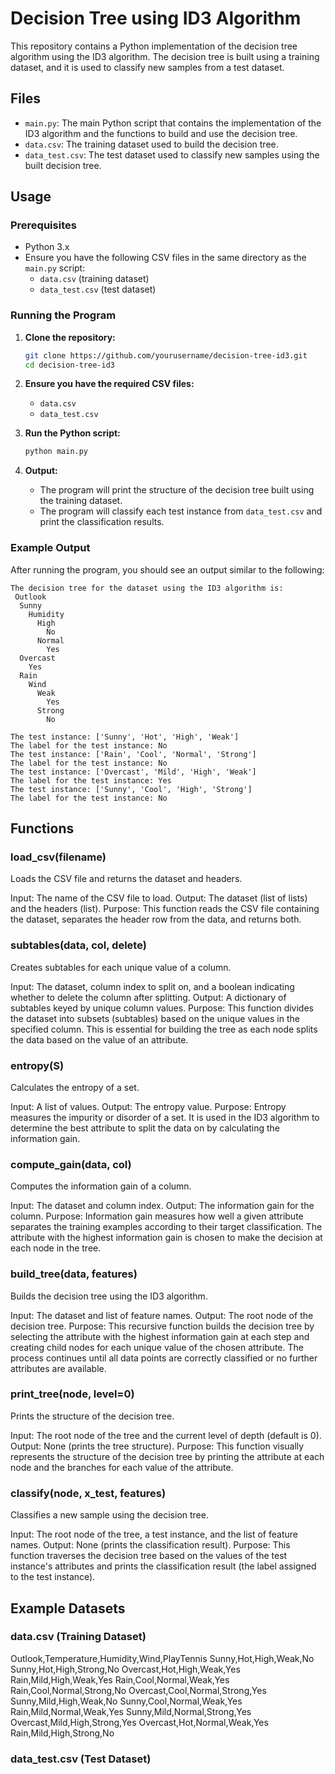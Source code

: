 # Decision Tree using ID3 Algorithm

This repository contains a Python implementation of the decision tree algorithm using the ID3 algorithm. The decision tree is built using a training dataset, and it is used to classify new samples from a test dataset.

## Files

- `main.py`: The main Python script that contains the implementation of the ID3 algorithm and the functions to build and use the decision tree.
- `data.csv`: The training dataset used to build the decision tree.
- `data_test.csv`: The test dataset used to classify new samples using the built decision tree.

## Usage

### Prerequisites

- Python 3.x
- Ensure you have the following CSV files in the same directory as the `main.py` script:
  - `data.csv` (training dataset)
  - `data_test.csv` (test dataset)

### Running the Program

1. **Clone the repository:**
    ```bash
    git clone https://github.com/yourusername/decision-tree-id3.git
    cd decision-tree-id3
    ```

2. **Ensure you have the required CSV files:**

    - `data.csv`
    - `data_test.csv`

3. **Run the Python script:**
    ```bash
    python main.py
    ```

4. **Output:**
    - The program will print the structure of the decision tree built using the training dataset.
    - The program will classify each test instance from `data_test.csv` and print the classification results.

### Example Output

After running the program, you should see an output similar to the following:

```plaintext
The decision tree for the dataset using the ID3 algorithm is:
 Outlook
  Sunny
    Humidity
      High
        No
      Normal
        Yes
  Overcast
    Yes
  Rain
    Wind
      Weak
        Yes
      Strong
        No

The test instance: ['Sunny', 'Hot', 'High', 'Weak']
The label for the test instance: No
The test instance: ['Rain', 'Cool', 'Normal', 'Strong']
The label for the test instance: No
The test instance: ['Overcast', 'Mild', 'High', 'Weak']
The label for the test instance: Yes
The test instance: ['Sunny', 'Cool', 'High', 'Strong']
The label for the test instance: No
```

## Functions

### load_csv(filename)
Loads the CSV file and returns the dataset and headers.

Input: The name of the CSV file to load.
Output: The dataset (list of lists) and the headers (list).
Purpose: This function reads the CSV file containing the dataset, separates the header row from the data, and returns both.

### subtables(data, col, delete)
Creates subtables for each unique value of a column.

Input: The dataset, column index to split on, and a boolean indicating whether to delete the column after splitting.
Output: A dictionary of subtables keyed by unique column values.
Purpose: This function divides the dataset into subsets (subtables) based on the unique values in the specified column. This is essential for building the tree as each node splits the data based on the value of an attribute.

### entropy(S)
Calculates the entropy of a set.

Input: A list of values.
Output: The entropy value.
Purpose: Entropy measures the impurity or disorder of a set. It is used in the ID3 algorithm to determine the best attribute to split the data on by calculating the information gain.

### compute_gain(data, col)
Computes the information gain of a column.

Input: The dataset and column index.
Output: The information gain for the column.
Purpose: Information gain measures how well a given attribute separates the training examples according to their target classification. The attribute with the highest information gain is chosen to make the decision at each node in the tree.

### build_tree(data, features)
Builds the decision tree using the ID3 algorithm.

Input: The dataset and list of feature names.
Output: The root node of the decision tree.
Purpose: This recursive function builds the decision tree by selecting the attribute with the highest information gain at each step and creating child nodes for each unique value of the chosen attribute. The process continues until all data points are correctly classified or no further attributes are available.

### print_tree(node, level=0)
Prints the structure of the decision tree.

Input: The root node of the tree and the current level of depth (default is 0).
Output: None (prints the tree structure).
Purpose: This function visually represents the structure of the decision tree by printing the attribute at each node and the branches for each value of the attribute.

### classify(node, x_test, features)
Classifies a new sample using the decision tree.

Input: The root node of the tree, a test instance, and the list of feature names.
Output: None (prints the classification result).
Purpose: This function traverses the decision tree based on the values of the test instance's attributes and prints the classification result (the label assigned to the test instance).

## Example Datasets
### data.csv (Training Dataset)

Outlook,Temperature,Humidity,Wind,PlayTennis
Sunny,Hot,High,Weak,No
Sunny,Hot,High,Strong,No
Overcast,Hot,High,Weak,Yes
Rain,Mild,High,Weak,Yes
Rain,Cool,Normal,Weak,Yes
Rain,Cool,Normal,Strong,No
Overcast,Cool,Normal,Strong,Yes
Sunny,Mild,High,Weak,No
Sunny,Cool,Normal,Weak,Yes
Rain,Mild,Normal,Weak,Yes
Sunny,Mild,Normal,Strong,Yes
Overcast,Mild,High,Strong,Yes
Overcast,Hot,Normal,Weak,Yes
Rain,Mild,High,Strong,No

### data_test.csv (Test Dataset)
